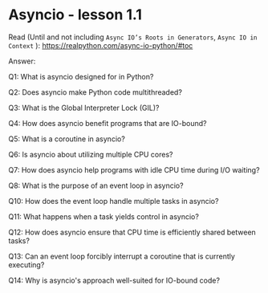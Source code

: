 # Asyncio - lesson 1.1

Read (Until and not including `Async IO’s Roots in Generators`, `Async IO in Context` ): https://realpython.com/async-io-python/#toc

Answer:

Q1: What is asyncio designed for in Python?

Q2: Does asyncio make Python code multithreaded?

Q3: What is the Global Interpreter Lock (GIL)?

Q4: How does asyncio benefit programs that are IO-bound?

Q5: What is a coroutine in asyncio?

Q6: Is asyncio about utilizing multiple CPU cores?

Q7: How does asyncio help programs with idle CPU time during I/O waiting?

Q8: What is the purpose of an event loop in asyncio?

Q10: How does the event loop handle multiple tasks in asyncio?

Q11: What happens when a task yields control in asyncio?

Q12: How does asyncio ensure that CPU time is efficiently shared between tasks?

Q13: Can an event loop forcibly interrupt a coroutine that is currently executing?

Q14: Why is asyncio's approach well-suited for IO-bound code?
